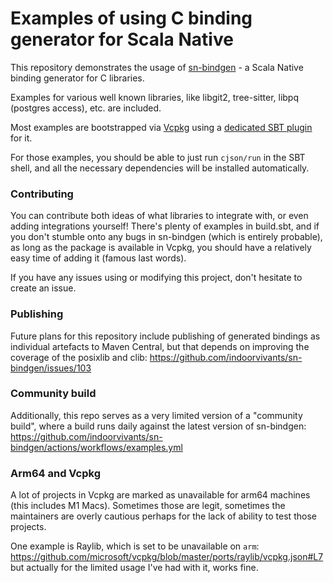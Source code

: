 # Examples of using C binding generator for Scala Native 

This repository demonstrates the usage of [sn-bindgen](https://github.com/indoorvivants/sn-bindgen) - a Scala Native binding generator for C libraries.

Examples for various well known libraries, like libgit2, tree-sitter, libpq (postgres access), etc. are included.

Most examples are bootstrapped via [Vcpkg](https://vcpkg.io/en/index.html) using a [dedicated SBT plugin](https://github.com/indoorvivants/sbt-vcpkg) for it.

For those examples, you should be able to just run `cjson/run` in the SBT shell, and all the necessary dependencies will be installed automatically.

### Contributing

You can contribute both ideas of what libraries to integrate with, or even adding integrations yourself! There's plenty of examples in build.sbt,
and if you don't stumble onto any bugs in sn-bindgen (which is entirely probable), as long as the package is available in Vcpkg, you should have a relatively 
easy time of adding it (famous last words).

If you have any issues using or modifying this project, don't hesitate to create an issue.

### Publishing

Future plans for this repository include publishing of generated bindings as individual artefacts to Maven Central, 
but that depends on improving the coverage of the posixlib and clib: https://github.com/indoorvivants/sn-bindgen/issues/103

### Community build

Additionally, this repo serves as a very limited version of a "community build", where a build runs daily against the latest version of sn-bindgen: https://github.com/indoorvivants/sn-bindgen/actions/workflows/examples.yml

### Arm64 and Vcpkg

A lot of projects in Vcpkg are marked as unavailable for arm64 machines (this includes M1 Macs).
Sometimes those are legit, sometimes the maintainers are overly cautious perhaps for the lack of ability to test those projects.

One example is Raylib, which is set to be unavailable on `arm`: https://github.com/microsoft/vcpkg/blob/master/ports/raylib/vcpkg.json#L7
but actually for the limited usage I've had with it, works fine.

